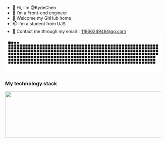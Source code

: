 - 👋 Hi, I’m @KyrieChen
- 👀 I’m a Front-end engineer
- 💞️ Welcome my GitHub home
- 📫 I'm a student from UJS
- 🌱 Contact me through my email：1186624948@qq.com
<!-- - 🌱 I’m currently learning ...
- 💞️ I’m looking to collaborate on ...
- 📫 How to reach me ... -->

<!-- [![Anurag's GitHub stats](https://github.com/kyrieCCC/myResume/blob/main/logo.png#pic_center =180x180)](https://github.com/anuraghazra/github-readme-stats) -->
<!-- ### My technology stack
<img src="https://p1-juejin.byteimg.com/tos-cn-i-k3u1fbpfcp/e776e49585ad49b699c849241f33404e~tplv-k3u1fbpfcp-zoom-in-crop-mark:1512:0:0:0.awebp?" width=650 height=150> -->

<picture>
  <source media="(prefers-color-scheme: dark)" srcset="https://raw.githubusercontent.com/lxfriday/lxfriday/output/github-contribution-grid-snake-dark.svg">
  <source media="(prefers-color-scheme: light)" srcset="https://raw.githubusercontent.com/lxfriday/lxfriday/output/github-contribution-grid-snake.svg">
  <img alt="github contribution grid snake animation" src="https://raw.githubusercontent.com/lxfriday/lxfriday/output/github-contribution-grid-snake.svg">
</picture>

### My technology stack
<img src="https://p1-juejin.byteimg.com/tos-cn-i-k3u1fbpfcp/e776e49585ad49b699c849241f33404e~tplv-k3u1fbpfcp-zoom-in-crop-mark:1512:0:0:0.awebp?" width=650 height=150>

